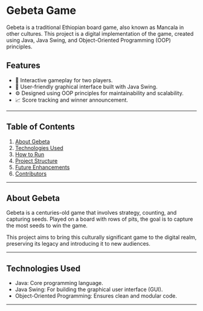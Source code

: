# Gebeta Game

Gebeta is a traditional Ethiopian board game, also known as Mancala in other cultures. This project is a digital implementation of the game, created using Java, Java Swing, and Object-Oriented Programming (OOP) principles.

## Features
- 🧩 Interactive gameplay for two players.
- 🎨 User-friendly graphical interface built with Java Swing.
- ⚙️ Designed using OOP principles for maintainability and scalability.
- 📈 Score tracking and winner announcement.

---

## Table of Contents
1. [About Gebeta](#about-gebeta)
2. [Technologies Used](#technologies-used)
3. [How to Run](#how-to-run)
4. [Project Structure](#project-structure)
5. [Future Enhancements](#future-enhancements)
6. [Contributors](#contributors)

---

## About Gebeta
Gebeta is a centuries-old game that involves strategy, counting, and capturing seeds. Played on a board with rows of pits, the goal is to capture the most seeds to win the game. 

This project aims to bring this culturally significant game to the digital realm, preserving its legacy and introducing it to new audiences.

---

## Technologies Used
- Java: Core programming language.
- Java Swing: For building the graphical user interface (GUI).
- Object-Oriented Programming: Ensures clean and modular code.

---


